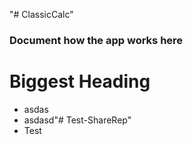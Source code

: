 "# ClassicCalc" 

### Document how the app works here
# Biggest Heading

- asdas 
- asdasd"# Test-ShareRep" 
- Test 
